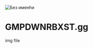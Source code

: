 ![Без именhи](https://github.com/user-attachments/assets/fb88e483-3a8f-4565-9717-b0871f065e18)

# GMPDWNRBXST.gg

img file 
